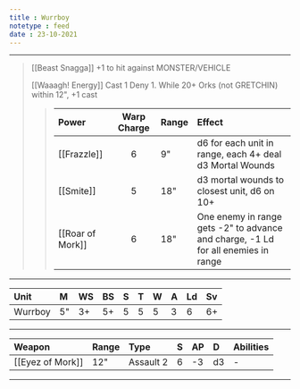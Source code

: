 ```yaml
---
title : Wurrboy
notetype : feed
date : 23-10-2021
---
```


---

> [[Beast Snagga]] +1 to hit against MONSTER/VEHICLE
>  
> [[Waaagh! Energy]] Cast 1 Deny 1. While 20+ Orks (not GRETCHIN) within 12", +1 cast
>> | Power        | Warp Charge | Range | Effect                                                                            |
>> |:------------ |:-----------:|:----- |:--------------------------------------------------------------------------------- |
>> | [[Frazzle]]      | 6           | 9"    | d6 for each unit in range, each 4+ deal d3 Mortal Wounds	|
>> | [[Smite]]        | 5           | 18"   | d3 mortal wounds to closest unit, d6 on 10+                                       |
>> | [[Roar of Mork]] | 6           | 18"   | One enemy in range gets -2" to advance and charge, -1 Ld for all enemies in range |

---

| Unit    | M   | WS  | BS  | S   | T   | W   | A   | Ld  | Sv  |
|:------- |:--- |:--- |:--- |:--- |:--- |:--- |:--- |:--- |:--- |
| Wurrboy | 5"  | 3+  | 5+  | 5   | 5   | 5   | 3   | 6   | 6+  |

---

| Weapon           | Range | Type      | S   | AP  | D   | Abilities |
|:---------------- |:----- |:--------- |:--- |:--- |:--- |:--------- |
| [[Eyez of Mork]] | 12"   | Assault 2 | 6   | -3  | d3  | -         |

---